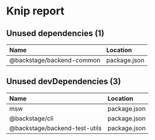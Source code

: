 # Knip report

## Unused dependencies (1)

| Name                      | Location     |
|:--------------------------|:-------------|
| @backstage/backend-common | package.json |

## Unused devDependencies (3)

| Name                          | Location     |
|:------------------------------|:-------------|
| msw                           | package.json |
| @backstage/cli                | package.json |
| @backstage/backend-test-utils | package.json |

